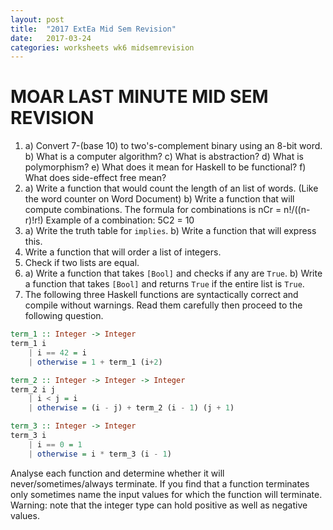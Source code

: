 ```yaml
---
layout: post
title:  "2017 ExtEa Mid Sem Revision"
date:   2017-03-24
categories: worksheets wk6 midsemrevision
---
```


# MOAR LAST MINUTE MID SEM REVISION

1. a) Convert 7-(base 10) to two's-complement binary using an 8-bit word.
b) What is a computer algorithm?
c) What is abstraction?
d) What is polymorphism?
e) What does it mean for Haskell to be functional?
f) What does side-effect free mean?
2. a) Write a function that would count the length of an list of words. (Like the word counter on Word Document)
b) Write a function that will compute combinations. 
The formula for combinations is nCr = n!/((n-r)!r!)
Example of a combination: 5C2 = 10
3. a) Write the truth table for ``implies``.
b) Write a function that will express this.
4. Write a function that will order a list of integers. 
5. Check if two lists are equal.
6. a) Write a function that takes ``[Bool]`` and checks if any are ``True``.
b) Write a function that takes ``[Bool]`` and returns ``True`` if the entire list is ``True``.
7. The following three Haskell functions are syntactically correct and compile without warnings. Read them carefully then proceed to the following question.
```Haskell
term_1 :: Integer -> Integer
term_1 i
    | i == 42 = i
    | otherwise = 1 + term_1 (i+2)

term_2 :: Integer -> Integer -> Integer
term_2 i j
    | i < j = i
    | otherwise = (i - j) + term_2 (i - 1) (j + 1)

term_3 :: Integer -> Integer 
term_3 i 
    | i == 0 = 1
    | otherwise = i * term_3 (i - 1)
```
Analyse each function and determine whether it will never/sometimes/always terminate. If you find that a function terminates only sometimes name the input values for which the function will terminate. Warning: note that the integer type can hold positive as well as negative values.

